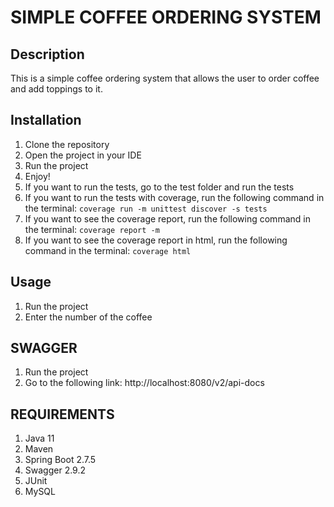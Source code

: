 # SIMPLE COFFEE ORDERING SYSTEM
## Description
This is a simple coffee ordering system that allows the user to order coffee and add toppings to it.
## Installation
1. Clone the repository
2. Open the project in your IDE
3. Run the project
4. Enjoy!
5. If you want to run the tests, go to the test folder and run the tests
6. If you want to run the tests with coverage, run the following command in the terminal: `coverage run -m unittest discover -s tests`
7. If you want to see the coverage report, run the following command in the terminal: `coverage report -m`
8. If you want to see the coverage report in html, run the following command in the terminal: `coverage html`

## Usage
1. Run the project
2. Enter the number of the coffee

## SWAGGER
1. Run the project
2. Go to the following link: http://localhost:8080/v2/api-docs

## REQUIREMENTS
1. Java 11
2. Maven
3. Spring Boot 2.7.5
4. Swagger 2.9.2
5. JUnit
6. MySQL